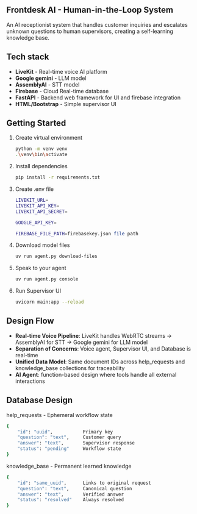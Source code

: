 ## Frontdesk AI - Human-in-the-Loop System

An AI receptionist system that handles customer inquiries and escalates unknown questions to human supervisors, creating a self-learning knowledge base.

## Tech stack

- **LiveKit** - Real-time voice AI platform
- **Google gemini** - LLM model
- **AssemblyAI** - STT model
- **Firebase** - Cloud Real-time database
- **FastAPI** - Backend web framework for UI and firebase integration
- **HTML/Bootstrap** - Simple supervisor UI

## Getting Started

1. Create virtual environment

   ```bash
   python -m venv venv
   .\venv\bin\activate
   ```

2. Install dependencies

   ```bash
   pip install -r requirements.txt
   ```

3. Create .env file

   ```bash
   LIVEKIT_URL=
   LIVEKIT_API_KEY=
   LIVEKIT_API_SECRET=

   GOOGLE_API_KEY=

   FIREBASE_FILE_PATH=firebasekey.json file path
   ```

4. Download model files

   ```bash
   uv run agent.py download-files
   ```

5. Speak to your agent

   ```bash
   uv run agent.py console
   ```

6. Run Supervisor UI

   ```bash
   uvicorn main:app --reload
   ```

## Design Flow

- **Real-time Voice Pipeline**: LiveKit handles WebRTC streams → AssemblyAI for STT → Google gemini for LLM model
- **Separation of Concerns**: Voice agent, Supervisor UI, and Database is real-time
- **Unified Data Model**: Same document IDs across help_requests and knowledge_base collections for traceability
- **AI Agent**: function-based design where tools handle all external interactions

## Database Design

help_requests - Ephemeral workflow state

```bash
{
    "id": "uuid",           Primary key
    "question": "text",     Customer query
    "answer": "text",       Supervisor response
    "status": "pending"     Workflow state
}
```

knowledge_base - Permanent learned knowledge

```bash
{
    "id": "same_uuid",      Links to original request
    "question": "text",     Canonical question
    "answer": "text",       Verified answer
    "status": "resolved"    Always resolved
}
```
